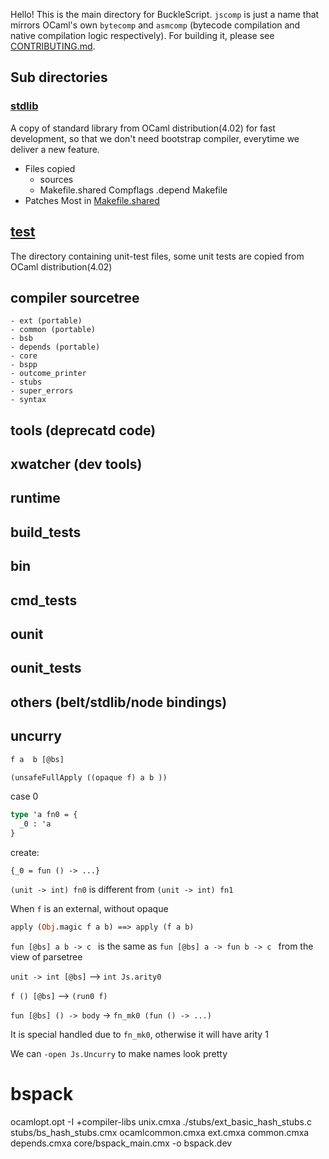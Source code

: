 Hello! This is the main directory for BuckleScript. `jscomp` is just a name that mirrors OCaml's own `bytecomp` and `asmcomp` (bytecode compilation and native compilation logic respectively). For building it, please see [CONTRIBUTING.md](../CONTRIBUTING.md).

## Sub directories

### [stdlib](./stdlib)

A copy of standard library from OCaml distribution(4.02) for fast development,
so that we don't need bootstrap compiler, everytime we deliver a new feature.

- Files copied
  - sources
  - Makefile.shared Compflags .depend Makefile
- Patches
  Most in [Makefile.shared](./stdlib/Makefile.shared)


## [test](./test)

The directory containing unit-test files, some unit tests are copied from OCaml distribution(4.02)

## compiler sourcetree

    - ext (portable)
    - common (portable)
    - bsb 
    - depends (portable)
    - core 
    - bspp
    - outcome_printer
    - stubs  
    - super_errors  
    - syntax 
## tools (deprecatd code)    
## xwatcher (dev tools)
## runtime    
## build_tests    
## bin
## cmd_tests
## ounit
## ounit_tests
## others (belt/stdlib/node bindings)

## uncurry 

```ocaml
f a  b [@bs]
```

```ocaml
(unsafeFullApply ((opaque f) a b ))
```
case 0

```ocaml
type 'a fn0 = {
  _0 : 'a
} 
```
create:
```
{_0 = fun () -> ...}
```
`(unit -> int) fn0` is different from `(unit -> int) fn1`

When `f` is an external, without opaque
```ocaml
apply (Obj.magic f a b) ==> apply (f a b)
```

`fun [@bs] a b -> c ` is the same as `fun [@bs] a -> fun b -> c `
from the view of parsetree



`unit -> int [@bs]` --> `int Js.arity0`

`f () [@bs]` --> `(run0 f)`

`fun [@bs] () -> body` -> `fn_mk0 (fun () -> ...)`

It is special handled due to `fn_mk0`, otherwise it will have arity 1

We can `-open Js.Uncurry` to make names look pretty



# bspack

ocamlopt.opt -I +compiler-libs unix.cmxa ./stubs/ext_basic_hash_stubs.c stubs/bs_hash_stubs.cmx  ocamlcommon.cmxa ext.cmxa common.cmxa depends.cmxa core/bspack_main.cmx -o bspack.dev